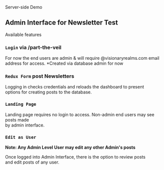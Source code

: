 
Server-side Demo

## Admin Interface for Newsletter Test

Available features

### `Login` via /part-the-veil

For now the end users are admin & will require @visionaryrealms.com email <br />
address for access. *Created via database admin for now


### `Redux Form` post Newsletters

Logging in checks credentials and reloads the dashboard to present<br />
options for creating posts to the database.

### `Landing Page`

Landing page requires no login to access. Non-admin end users may see posts made<br />
by admin interface.

### `Edit as User`

**Note: Any Admin Level User may edit any other Admin's posts**

Once logged into Admin Interface, there is the option to review posts <br />
and edit posts of any user.